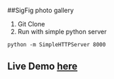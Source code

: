 ##SigFig photo gallery 
1. Git Clone
2. Run with simple python server
```
python -m SimpleHTTPServer 8000
```
## Live Demo [here](http://mollywhitnack.me/photoGallery/)

